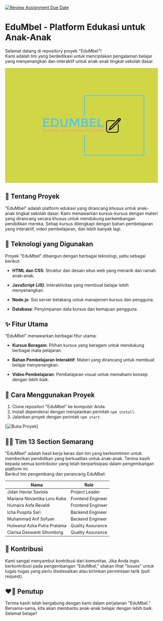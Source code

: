 [![Review Assignment Due Date](https://classroom.github.com/assets/deadline-readme-button-24ddc0f5d75046c5622901739e7c5dd533143b0c8e959d652212380cedb1ea36.svg)](https://classroom.github.com/a/0wBSnje4)

# EduMbel - Platform Edukasi untuk Anak-Anak

Selamat datang di repository proyek "EduMbel"! <br>
Kami adalah tim yang berdedikasi untuk menciptakan pengalaman belajar yang menyenangkan dan interaktif untuk anak-anak tingkat sekolah dasar.

![Logo EduMbel](<https://github.com/Kampus-Merdeka-Software-Engineering/FE-Semarang-13/blob/main/img/EduMbel.png>)

## 📌 Tentang Proyek

"EduMbel" adalah platform edukasi yang dirancang khusus untuk anak-anak tingkat sekolah dasar. Kami menawarkan kursus-kursus dengan materi yang dirancang secara khusus untuk mendukung perkembangan pendidikan mereka. Setiap kursus dilengkapi dengan bahan pembelajaran yang interaktif, video pembelajaran, dan lebih banyak lagi.

## 🚀 Teknologi yang Digunakan

Proyek "EduMbel" dibangun dengan berbagai teknologi, yaitu sebagai berikut:

- **HTML dan CSS**: Struktur dan desain situs web yang menarik dan ramah anak-anak.

- **JavaScript (JS)**: Interaktivitas yang membuat belajar lebih menyenangkan.

- **Node.js**: Sisi server belakang untuk manajemen kursus dan pengguna.

- **Database**: Penyimpanan data kursus dan kemajuan pengguna.

## ✨ Fitur Utama

"EduMbel" menawarkan berbagai fitur utama:

- **Kursus Beragam**: Pilihan kursus yang beragam untuk mendukung berbagai mata pelajaran.

- **Bahan Pembelajaran Interaktif**: Materi yang dirancang untuk membuat belajar menyenangkan.

- **Video Pembelajaran**: Pembelajaran visual untuk memahami konsep dengan lebih baik.


## 📖 Cara Menggunakan Proyek

1. Clone repositori "EduMbel" ke komputer Anda.
2. Install dependensi dengan menjalankan perintah `npm install`.
3. Jalankan proyek dengan perintah `npm start`.

[![Buka Proyek](<https://kampus-merdeka-software-engineering.github.io/FE-Semarang-13/>)]

## 👩‍🏫 Tim 13 Section Semarang

"EduMbel" adalah hasil kerja keras dari tim yang berkomitmen untuk memberikan pendidikan yang berkualitas untuk anak-anak. Terima kasih kepada semua kontributor yang telah berpartisipasi dalam pengembangan platform ini.
<br> Berikut tim pengembang dan perancang EduMbel:

| Nama                              | Role                      |
|-----------------------------------|---------------------------|
| Jidan Haviar Saviola              | Project Leader            |
| Mariana Novantika Loru Koba       | Frontend Engineer         |
| Humaira Asfa Revaldi              | Frontend Engineer         |
| Icha Puspita Sari                 | Backend Engineer          |
| Muhammad Arif Sofyan              | Backend Engineer          |
| Hulwanul Azka Putra Pratama       | Quality Assurance         |
| Clarisa Deswanti Sihombing        | Quality Assurance         |

## 🤝 Kontribusi

Kami sangat menyambut kontribusi dari komunitas. Jika Anda ingin berkontribusi pada pengembangan "EduMbel," silakan lihat "Issues" untuk tugas-tugas yang perlu diselesaikan atau kirimkan permintaan tarik (pull request).

## ❤️🫶 Penutup
Terima kasih telah bergabung dengan kami dalam perjalanan "EduMbel." Bersama-sama, kita akan membantu anak-anak belajar dengan lebih baik. Selamat belajar!
